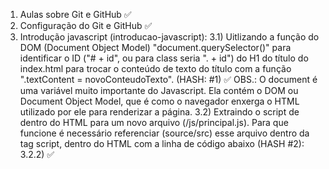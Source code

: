 1) Aulas sobre Git e GitHub ✅
2) Configuração do Git e GitHub ✅
3) Introdução javascript (introducao-javascript):
    3.1) Uitlizando a função do DOM (Document Object Model) "document.querySelector()" para identificar o ID ("# + id", ou para class seria ". + id") do H1 do título do index.html para trocar o conteúdo de texto do título com a função ".textContent = novoConteudoTexto". (HASH: #1) ✅
    OBS.: O document é uma variável muito importante do Javascript. Ela contém o DOM ou Document Object Model, que é como o navegador enxerga o HTML utilizado por ele para renderizar a página.
    3.2) Extraindo o script de dentro do HTML para um novo arquivo (/js/principal.js). Para que funcione é necessário referenciar (source/src) esse arquivo dentro da tag script, dentro do HTML com a linha de código abaixo (HASH #2):
        3.2.2) <script src="./js/principal.js"></script> ✅
    
    